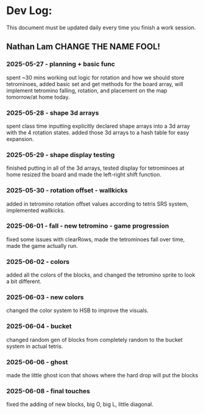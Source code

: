 # Dev Log:

This document must be updated daily every time you finish a work session.

## Nathan Lam CHANGE THE NAME FOOL!

### 2025-05-27 - planning + basic func
spent ~30 mins working out logic for rotation and how we should store tetrominoes, added basic set and get methods for the board array, will implement tetromino falling, rotation, and placement on the map tomorrow/at home today.

### 2025-05-28 - shape 3d arrays
spent class time inputting explicitly declared shape arrays into a 3d array with the 4 rotation states.  added those 3d arrays to a hash table for easy expansion.

### 2025-05-29 - shape display testing
finished putting in all of the 3d arrays, tested display for tetrominoes
at home resized the board and made the left-right shift function.


### 2025-05-30 - rotation offset - wallkicks
added in tetromino rotation offset values according to tetris SRS system, implemented wallkicks.

### 2025-06-01 - fall - new tetromino - game progression
fixed some issues with clearRows, made the tetrominoes fall over time, made the game actually run.

### 2025-06-02 - colors
added all the colors of the blocks, and changed the tetromino sprite to look a bit different.

### 2025-06-03 - new colors
changed the color system to HSB to improve the visuals.

### 2025-06-04 - bucket
changed random gen of blocks from completely random to the bucket system in actual tetris.

### 2025-06-06 - ghost
made the little ghost icon that shows where the hard drop will put the blocks

### 2025-06-08 - final touches
fixed the adding of new blocks, big O, big L, little diagonal.

